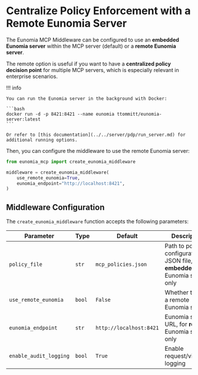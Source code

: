 # Centralize Policy Enforcement with a Remote Eunomia Server

The Eunomia MCP Middleware can be configured to use an **embedded Eunomia server** within the MCP server (default) or a **remote Eunomia server**.

The remote option is useful if you want to have a **centralized policy decision point** for multiple MCP servers,
which is especially relevant in enterprise scenarios.

!!! info

    You can run the Eunomia server in the background with Docker:

    ```bash
    docker run -d -p 8421:8421 --name eunomia ttommitt/eunomia-server:latest
    ```

    Or refer to [this documentation](../../server/pdp/run_server.md) for additional running options.

Then, you can configure the middleware to use the remote Eunomia server:

```python
from eunomia_mcp import create_eunomia_middleware

middleware = create_eunomia_middleware(
    use_remote_eunomia=True,
    eunomia_endpoint="http://localhost:8421",
)
```

## Middleware Configuration

The `create_eunomia_middleware` function accepts the following parameters:

| Parameter              | Type   | Default                 | Description                                                                  |
| ---------------------- | ------ | ----------------------- | ---------------------------------------------------------------------------- |
| `policy_file`          | `str`  | `mcp_policies.json`     | Path to policy configuration JSON file, for **embedded** Eunomia server only |
| `use_remote_eunomia`   | `bool` | `False`                 | Whether to use a remote Eunomia server                                       |
| `eunomia_endpoint`     | `str`  | `http://localhost:8421` | Eunomia server URL, for **remote** Eunomia server only                       |
| `enable_audit_logging` | `bool` | `True`                  | Enable request/violation logging                                             |
